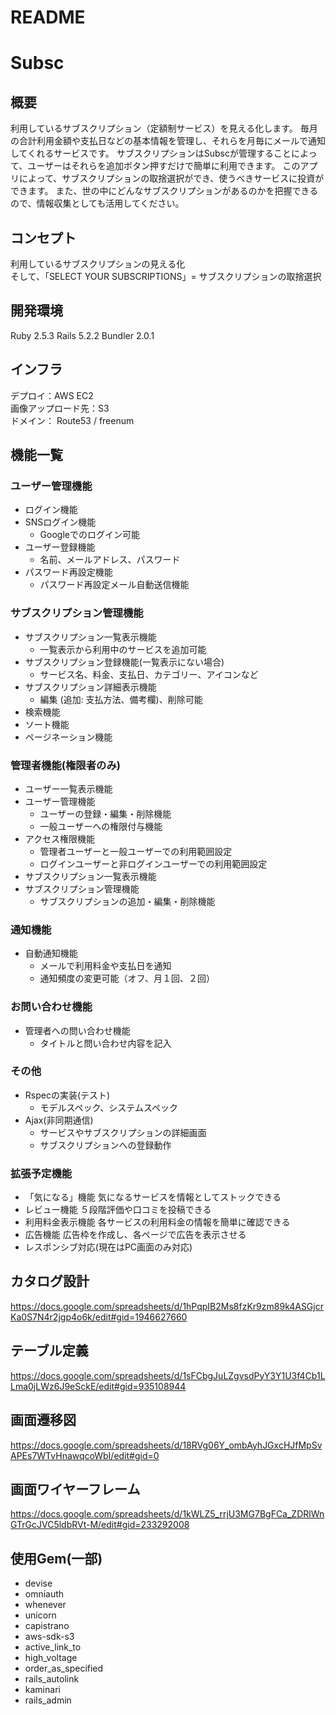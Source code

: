# README

# Subsc

## 概要
利用しているサブスクリプション（定額制サービス）を見える化します。
毎月の合計利用金額や支払日などの基本情報を管理し、それらを月毎にメールで通知してくれるサービスです。
サブスクリプションはSubscが管理することによって、ユーザーはそれらを追加ボタン押すだけで簡単に利用できます。
このアプリによって、サブスクリプションの取捨選択ができ、使うべきサービスに投資ができます。
また、世の中にどんなサブスクリプションがあるのかを把握できるので、情報収集としても活用してください。

## コンセプト
利用しているサブスクリプションの見える化<br>
そして、「SELECT YOUR SUBSCRIPTIONS」= サブスクリプションの取捨選択

## 開発環境
Ruby 2.5.3
Rails 5.2.2
Bundler 2.0.1

## インフラ
デプロイ：AWS EC2<br>
画像アップロード先：S3<br>
ドメイン： Route53 / freenum

## 機能一覧
### ユーザー管理機能
- ログイン機能
- SNSログイン機能
  - Googleでのログイン可能
- ユーザー登録機能
  - 名前、メールアドレス、パスワード
- パスワード再設定機能
  - パスワード再設定メール自動送信機能

### サブスクリプション管理機能
- サブスクリプション一覧表示機能
  - 一覧表示から利用中のサービスを追加可能
- サブスクリプション登録機能(一覧表示にない場合)
  - サービス名、料金、支払日、カテゴリー、アイコンなど
- サブスクリプション詳細表示機能
  - 編集 (追加: 支払方法、備考欄)、削除可能
- 検索機能
- ソート機能
- ページネーション機能

### 管理者機能(権限者のみ)
- ユーザー一覧表示機能
- ユーザー管理機能
  - ユーザーの登録・編集・削除機能
  - 一般ユーザーへの権限付与機能
- アクセス権限機能
  - 管理者ユーザーと一般ユーザーでの利用範囲設定
  - ログインユーザーと非ログインユーザーでの利用範囲設定 
- サブスクリプション一覧表示機能
- サブスクリプション管理機能
  - サブスクリプションの追加・編集・削除機能

### 通知機能
- 自動通知機能
  - メールで利用料金や支払日を通知
  - 通知頻度の変更可能（オフ、月１回、２回）

### お問い合わせ機能
- 管理者への問い合わせ機能
  - タイトルと問い合わせ内容を記入

### その他
- Rspecの実装(テスト)
  - モデルスペック、システムスペック
- Ajax(非同期通信)
  - サービスやサブスクリプションの詳細画面
  - サブスクリプションへの登録動作

### 拡張予定機能
- 「気になる」機能  気になるサービスを情報としてストックできる
- レビュー機能  ５段階評価や口コミを投稿できる
- 利用料金表示機能  各サービスの利用料金の情報を簡単に確認できる
- 広告機能  広告枠を作成し、各ページで広告を表示させる
- レスポンシブ対応(現在はPC画面のみ対応)

## カタログ設計
https://docs.google.com/spreadsheets/d/1hPqpIB2Ms8fzKr9zm89k4ASGjcrKa0S7N4r2jgp4o6k/edit#gid=1946627660

## テーブル定義
https://docs.google.com/spreadsheets/d/1sFCbgJuLZgvsdPyY3Y1U3f4Cb1LLma0jLWz6J9eSckE/edit#gid=935108944

## 画面遷移図
https://docs.google.com/spreadsheets/d/18RVg06Y_ombAyhJGxcHJfMpSvAPEs7WTvHnawqcoWbI/edit#gid=0

## 画面ワイヤーフレーム
https://docs.google.com/spreadsheets/d/1kWLZ5_rrjU3MG7BgFCa_ZDRlWnGTrGcJVC5ldbRVt-M/edit#gid=233292008

## 使用Gem(一部)
- devise
- omniauth
- whenever
- unicorn
- capistrano
- aws-sdk-s3
- active_link_to
- high_voltage
- order_as_specified
- rails_autolink
- kaminari
- rails_admin